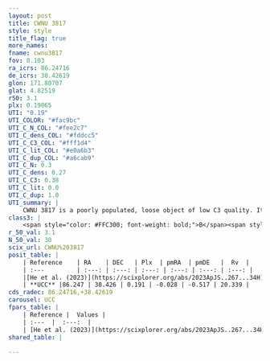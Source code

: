 ```yaml
---
layout: post
title: CWNU 3817
style: style
title_flag: true
more_names: 
fname: cwnu3817
fov: 0.103
ra_icrs: 86.24716
de_icrs: 38.42619
glon: 171.80707
glat: 4.82519
r50: 3.1
plx: 0.19065
UTI: "0.19"
UTI_COLOR: "#fac9bc"
UTI_C_N_COL: "#fee2c7"
UTI_C_dens_COL: "#fddcc5"
UTI_C_C3_COL: "#fff1d4"
UTI_C_lit_COL: "#e0a6b3"
UTI_C_dup_COL: "#a6cab9"
UTI_C_N: 0.3
UTI_C_dens: 0.27
UTI_C_C3: 0.38
UTI_C_lit: 0.0
UTI_C_dup: 1.0
UTI_summary: |
    CWNU 3817 is a poorly populated, loose object of low C3 quality. It was recently reported in the literature.
class3: |
    <span style="color: #FFC300; font-weight: bold;">B</span><span style="color: red; font-weight: bold;">C</span>
r_50_val: 3.1
N_50_val: 30
scix_url: CWNU%203817
posit_table: |
    | Reference    | RA    | DEC   | Plx  | pmRA  | pmDE   |  Rv  |
    | :---         | :---: | :---: | :---: | :---: | :---: | :---: |
    |[He et al. (2023)](https://scixplorer.org/abs/2023ApJS..267...34H) | 86.252 | 38.425 | 0.172 | -0.028 | -0.519 | -- |
    | **UCC** |86.247 | 38.426 | 0.191 | -0.028 | -0.517 | 20.339 | 
cds_radec: 86.24716,+38.42619
carousel: UCC
fpars_table: |
    | Reference |  Values |
    | :---  |  :---:  |
    | [He et al. (2023)](https://scixplorer.org/abs/2023ApJS..267...34H) | `A0=1.35, m-M=13.25, logA=8.8` |
shared_table: |
    
---
```

